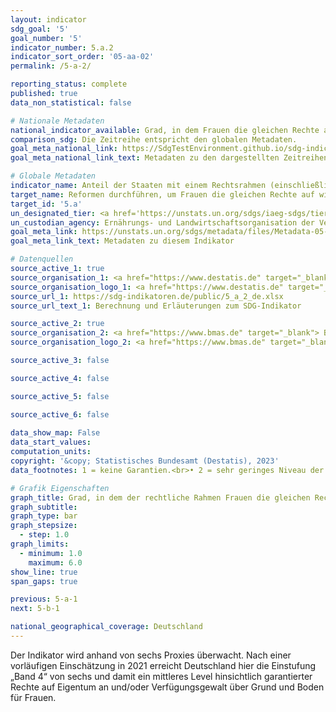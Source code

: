 ```yaml
---
layout: indicator    
sdg_goal: '5'    
goal_number: '5'    
indicator_number: 5.a.2    
indicator_sort_order: '05-aa-02'    
permalink: /5-a-2/    

reporting_status: complete    
published: true    
data_non_statistical: false    

# Nationale Metadaten    
national_indicator_available: Grad, in dem Frauen die gleichen Rechte auf Eigentum an und/oder Verfügungsgewalt über Grund und Boden garantiert wird    
comparison_sdg: Die Zeitreihe entspricht den globalen Metadaten.    
goal_meta_national_link: https://SdgTestEnvironment.github.io/sdg-indicators/public/Meta/5.a.2.pdf
goal_meta_national_link_text: Metadaten zu den dargestellten Zeitreihen    

# Globale Metadaten    
indicator_name: Anteil der Staaten mit einem Rechtsrahmen (einschließlich Gewohnheitsrecht), der Frauen die gleichen Rechte auf Eigentum an und/oder Verfügungsgewalt über Grund und Boden garantiert    
target_name: Reformen durchführen, um Frauen die gleichen Rechte auf wirtschaftliche Ressourcen sowie Zugang zu Grundeigentum und zur Verfügungsgewalt über Grund und Boden und sonstige Vermögensformen, zu Finanzdienstleistungen, Erbschaften und natürlichen Ressourcen zu verschaffen, im Einklang mit den nationalen Rechtsvorschriften    
target_id: '5.a'    
un_designated_tier: <a href='https://unstats.un.org/sdgs/iaeg-sdgs/tier-classification/' title='Klicken Sie hier um weitere Informationen zur UN-Tier-Klassifikation zu erhalten.'  target='_blank'>Tier II</a>    
un_custodian_agency: Ernährungs- und Landwirtschaftsorganisation der Vereinten Nationen (FAO)    
goal_meta_link: https://unstats.un.org/sdgs/metadata/files/Metadata-05-0A-02.pdf    
goal_meta_link_text: Metadaten zu diesem Indikator        

# Datenquellen
source_active_1: true
source_organisation_1: <a href="https://www.destatis.de" target="_blank"> Statistisches Bundesamt (Destatis) </a>
source_organisation_logo_1: <a href="https://www.destatis.de" target="_blank"><img src="https://g205sdgs.github.io/sdg-indicators/public/OrgImgDe/destatis.png" alt="Logo destatis" style="height:60px; width:148px"/></a>
source_url_1: https://sdg-indikatoren.de/public/5_a_2_de.xlsx
source_url_text_1: Berechnung und Erläuterungen zum SDG-Indikator

source_active_2: true
source_organisation_2: <a href="https://www.bmas.de" target="_blank"> Bundesministerium für Arbeit und Soziales (BMAS) </a>
source_organisation_logo_2: <a href="https://www.bmas.de" target="_blank"><img src="https://g205sdgs.github.io/sdg-indicators/public/OrgImgDe/bmas.png" alt="Logo bmas" style="height:60px; width:148px"/></a>

source_active_3: false

source_active_4: false

source_active_5: false

source_active_6: false
    
data_show_map: False    
data_start_values:     
computation_units:     
copyright: '&copy; Statistisches Bundesamt (Destatis), 2023'    
data_footnotes: 1 = keine Garantien.<br>• 2 = sehr geringes Niveau der Garantien.<br>• 3 = geringes Niveau der Garantien.<br>• 4 = mittleres Niveau der Garantien.<br>• 5 = hohe Garantien.<br>• 6 = sehr hohes Niveau der Garantien.<br>• Daten sind erst ab 2021 verfügbar.    

# Grafik Eigenschaften    
graph_title: Grad, in dem der rechtliche Rahmen Frauen die gleichen Rechte auf Eigentum an und/oder Verfügungsgewalt über Grund und Boden garantiert
graph_subtitle:     
graph_type: bar
graph_stepsize: 
  - step: 1.0    
graph_limits:
  - minimum: 1.0
    maximum: 6.0
show_line: true
span_gaps: true    

previous: 5-a-1    
next: 5-b-1    

national_geographical_coverage: Deutschland    
---
```



Der Indikator wird anhand von sechs Proxies überwacht. Nach einer vorläufigen Einschätzung in 2021 erreicht Deutschland hier die Einstufung „Band 4“ von sechs und damit ein mittleres Level hinsichtlich garantierter Rechte auf Eigentum an und/oder Verfügungsgewalt über Grund und Boden für Frauen.